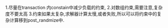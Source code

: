 1.尽量在transaction 内constain中减少负载的约束,
2.对数组约束,需要注意,复杂度不要太高
3.约束如果太复杂,求解器计算太慢,或者失败,所以可以将约束中的复杂计算移到post_randmize中.
